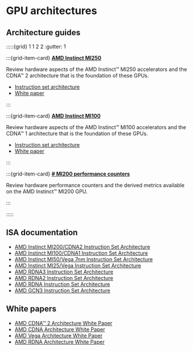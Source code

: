 # GPU architectures

## Architecture guides

:::::{grid} 1 1 2 2
:gutter: 1

:::{grid-item-card}
**[AMD Instinct MI250](./gpu-arch/mi250.md)**

Review hardware aspects of the AMD Instinct™ MI250
accelerators and the CDNA™ 2 architecture that is the foundation of these GPUs.

* [Instruction set architecture](https://www.amd.com/system/files/TechDocs/instinct-mi200-cdna2-instruction-set-architecture.pdf)
* [White paper](https://www.amd.com/system/files/documents/amd-cdna2-white-paper.pdf)

:::

:::{grid-item-card}
**[AMD Instinct MI100](./gpu-arch/mi100.md)**

Review hardware aspects of the AMD Instinct™ MI100
accelerators and the CDNA™ 1 architecture that is the foundation of these GPUs.

* [Instruction set architecture](https://www.amd.com/system/files/TechDocs/instinct-mi100-cdna1-shader-instruction-set-architecture%C2%A0.pdf)
* [White paper](https://www.amd.com/system/files/documents/amd-cdna-whitepaper.pdf)

:::

:::{grid-item-card}
**[# MI200 performance counters](./gpu-arch/mi200-performance-counters.md)**

Review hardware performance counters and the derived metrics available on the AMD Instinct™ MI200
GPU.

:::

:::::

## ISA documentation

* [AMD Instinct MI200/CDNA2 Instruction Set Architecture](https://www.amd.com/system/files/TechDocs/instinct-mi200-cdna2-instruction-set-architecture.pdf)
* [AMD Instinct MI100/CDNA1 Instruction Set Architecture](https://www.amd.com/system/files/TechDocs/instinct-mi100-cdna1-shader-instruction-set-architecture%C2%A0.pdf)
* [AMD Instinct MI50/Vega 7nm Instruction Set Architecture](https://www.amd.com/system/files/TechDocs/vega-7nm-shader-instruction-set-architecture.pdf)
* [AMD Instinct MI25/Vega Instruction Set Architecture](https://www.amd.com/system/files/TechDocs/vega-shader-instruction-set-architecture.pdf)
* [AMD RDNA3 Instruction Set Architecture](https://www.amd.com/system/files/TechDocs/rdna3-shader-instruction-set-architecture-feb-2023_0.pdf)
* [AMD RDNA2 Instruction Set Architecture](https://www.amd.com/system/files/TechDocs/rdna2-shader-instruction-set-architecture.pdf)
* [AMD RDNA Instruction Set Architecture](https://www.amd.com/system/files/TechDocs/rdna-shader-instruction-set-architecture.pdf)
* [AMD GCN3 Instruction Set Architecture](https://www.amd.com/system/files/TechDocs/gcn3-instruction-set-architecture.pdf)

## White papers

* [AMD CDNA™ 2 Architecture White Paper](https://www.amd.com/system/files/documents/amd-cdna2-white-paper.pdf)
* [AMD CDNA Architecture White Paper](https://www.amd.com/system/files/documents/amd-cdna-whitepaper.pdf)
* [AMD Vega Architecture White Paper](https://en.wikichip.org/w/images/a/a1/vega-whitepaper.pdf)
* [AMD RDNA Architecture White Paper](https://www.amd.com/system/files/documents/rdna-whitepaper.pdf)
